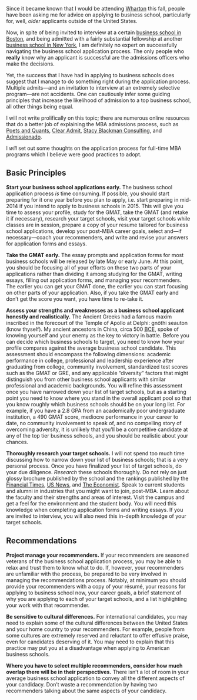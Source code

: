 <p class="lede">Since it became known that I would be attending <a href="http://www.wharton.upenn.edu/">Wharton</a> this fall, people have been asking me for advice on applying to business school, particularly for, well, <em>older</em> applicants outside of the United States.</p>

Now, in spite of being invited to interview at a certain [business school in Boston](http://www.hbs.edu/), and being admitted with a fairly substantial fellowship at another [business school in New York](http://www8.gsb.columbia.edu/), I am definitely no expert on successfully navigating the business school application process. The only people who **really** know why an applicant is successful are the admissions officers who make the decisions.

Yet, the success that I have had in applying to business schools does suggest that I manage to do something right during the application process. Multiple admits—and an invitation to interview at an extremely selective program—are not accidents. One can cautiously infer some guiding principles that increase the likelihood of admission to a top business school, all other things being equal.

I will not write prolifically on this topic; there are numerous online resources that do a better job of explaining the <abbr>MBA</abbr> admissions process, such as [Poets and Quants](http://poetsandquants.com/), [Clear Admit](http://www.clearadmit.com/), [Stacy Blackman Consulting](http://www.stacyblackman.com/), and [Admissionado](http://admissionado.com/mba/).

I *will* set out some thoughts on the application process for full-time <abbr>MBA</abbr> programs which I believe were good practices to adopt.

## Basic Principles

**Start your business school applications early.** The business school application process *is* time consuming. If possible, you should start preparing for it one year before you plan to apply, i.e. start preparing in mid-2014 if you intend to apply to business schools in 2015. This will give you time to assess your profile, study for the <abbr>GMAT</abbr>, take the <abbr>GMAT</abbr> (and retake it if necessary), research your target schools, visit your target schools while classes are in session, prepare a copy of your resume tailored for business school applications, develop your post-<abbr>MBA</abbr> career goals, select and—if necessary—coach your recommenders, and write and revise your answers for application forms and essays.

**Take the <abbr>GMAT</abbr> early.** The essay prompts and application forms for most business schools will be released by late May or early June. At this point, you should be focusing all of your efforts on these two parts of your applications rather than dividing it among studying for the <abbr>GMAT</abbr>, writing essays, filling out application forms, and managing your recommenders. The earlier you can get your <abbr>GMAT</abbr> done, the earlier you can start focusing on other parts of your application. Also, if you take the <abbr>GMAT</abbr> early and don’t get the score you want, you have time to re-take it.

**Assess your strengths and weaknesses as a business school applicant honestly and realistically.** The Ancient Greeks had a famous maxim inscribed in the forecourt of the Temple of Apollo at Delphi: <span lang="el">gnõthi seauton</span> (know thyself). My ancient ancestors in China, circa 500 <abbr title="Before Common Era">BCE</abbr>, spoke of knowing yourself and your enemy as the key to victory in battle. Before you can decide which business schools to target, you need to know how your profile compares against the average business school candidate. This assessment should encompass the following dimensions: academic performance in college, professional and leadership experience after graduating from college, community involvement, standardized test scores such as the <abbr>GMAT</abbr> or <abbr>GRE</abbr>, and any applicable “diversity” factors that might distinguish you from other business school applicants with similar professional and academic backgrounds. You will refine this assessment once you have narrowed down your list of target schools, but as a starting point you need to know where you stand in the overall applicant pool so that you know roughly which business schools should be on your long list. For example, if you have a 2.8 <abbr>GPA</abbr> from an academically poor undergraduate institution, a 490 <abbr>GMAT</abbr> score, mediocre performance in your career to date, no community involvement to speak of, and no compelling story of overcoming adversity, it is unlikely that you’ll be a competitive candidate at any of the top tier business schools, and you should be realistic about your chances.

**Thoroughly research your target schools.** I will not spend too much time discussing how to narrow down your list of business schools; that is a very personal process. Once you have finalized your list of target schools, do your due diligence. *Research* these schools thoroughly. Do not rely on just glossy brochure published by the school and the rankings published by the [Financial Times](http://rankings.ft.com/businessschoolrankings/global-mba-ranking-2014), [US News](http://grad-schools.usnews.rankingsandreviews.com/best-graduate-schools/top-business-schools/mba-rankings?int=993c08), and [The Economist](http://www.economist.com/whichmba/full-time-mba-ranking). Speak to current students and alumni in industries that you might want to join, post-MBA.  Learn about the faculty and their strengths and areas of interest. Visit the campus and get a feel for the environment and the student body. You will need this knowledge when completing application forms and writing essays. If you are invited to interview, you will also need this in-depth knowledge of your target schools.

## Recommendations

**Project manage your recommenders.** If your recommenders are seasoned veterans of the business school application process, you may be able to relax and trust them to know what to do. If, however, your recommenders are unfamiliar with the process, be prepared to be very involved in managing the recommendations process. Notably,  at minimum you should provide your recommenders with a copy of your résumé, your reasons for applying to business school now, your career goals, a brief statement of why you are applying to each of your target schools, and a list highlighting your work with that recommender.

**Be sensitive to cultural differences.** For international candidates, you may need to explain some of the cultural differences between the United States and your home country to your recommenders. For example, people from some cultures are extremely reserved and reluctant to offer effusive praise, even for candidates deserving of it. You may need to explain that this practice may put you at a disadvantage when applying to American business schools.

**Where you have to select multiple recommenders, consider how much overlap there will be in their perspectives.** There isn’t a lot of room in your average business school application to convey all the different aspects of your candidacy. Don’t waste a recommendation by having two recommenders talking about the same aspects of your candidacy.

